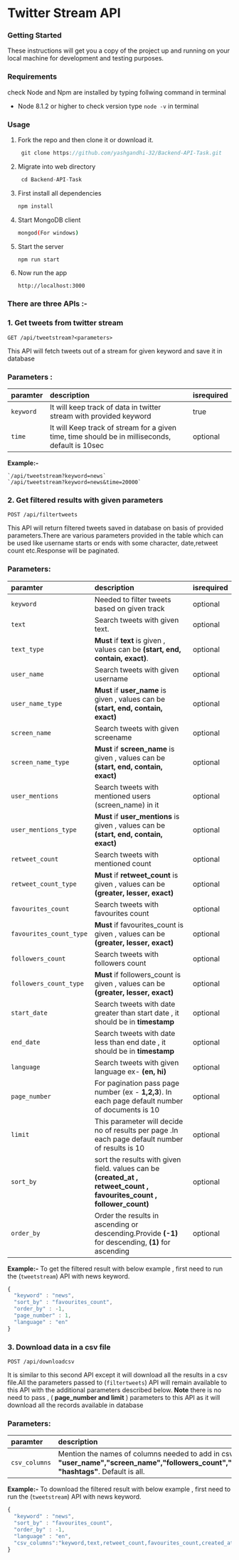 # Twitter Stream API

### Getting Started

These instructions will get you a copy of the project up and running on your local machine for development and testing purposes.

### Requirements

check Node and Npm are installed by typing follwing command in terminal

- Node 8.1.2 or higher to check version type `node -v` in terminal

### Usage

1. Fork the repo and then clone it or download it.
   ```javascript
    git clone https://github.com/yashgandhi-32/Backend-API-Task.git
   ```
2. Migrate into web directory
   ```javascript
    cd Backend-API-Task
   ```
3. First install all dependencies
   ```javascript
   npm install
   ```
4. Start MongoDB client
   ```bash
   mongod(For windows)
   ```
5. Start the server
   ```javascript
   npm run start
   ```
6. Now run the app

   ```javacript
   http://localhost:3000
   ```

### There are three APIs :-

### 1. Get tweets from twitter stream

`GET /api/tweetstream?<parameters>`

This API will fetch tweets out of a stream for given keyword and save it in database

### Parameters :

| paramter  | description                                                                                    | isrequired |
| :-------- | :--------------------------------------------------------------------------------------------- | :--------- |
| `keyword` | It will keep track of data in twitter stream with provided keyword                             | true       |
| `time`    | It will Keep track of stream for a given time, time should be in milliseconds, default is 10sec | optional  |
    
   **Example:-**

    `/api/tweetstream?keyword=news`
    `/api/tweetstream?keyword=news&time=20000`

### 2. Get filtered results with given parameters

`POST /api/filtertweets`

This API will return filtered tweets saved in database on basis of provided parameters.There are various parameters provided in the table which can be used like username starts or ends with some character, date,retweet count etc.Response will be paginated.

### Parameters:

| paramter                | description                                                                                                           | isrequired |
| :---------------------- | :-------------------------------------------------------------------------------------------------------------------- | :--------- |
| `keyword`               | Needed to filter tweets based on given track                                                                          | optional   |
| `text`                  | Search tweets with given text.                                                                                        | optional   |
| `text_type`             | **Must** if **text** is given , values can be **(start, end, contain, exact)**.                                       | optional   |
| `user_name`             | Search tweets with given username                                                                                     | optional   |
| `user_name_type`        | **Must** if **user_name** is given , values can be **(start, end, contain, exact)**                                   | optional   |
| `screen_name`           | Search tweets with given screename                                                                                    | optional   |
| `screen_name_type`      | **Must** if **screen_name** is given , values can be **(start, end, contain, exact)**                                 | optional   |
| `user_mentions`         | Search tweets with mentioned users (screen_name) in it                                                                | optional   |
| `user_mentions_type`    | **Must** if **user_mentions** is given , values can be **(start, end, contain, exact)**                               | optional   |
| `retweet_count`         | Search tweets with mentioned count                                                                                    | optional   |
| `retweet_count_type`    | **Must** if **retweet_count** is given , values can be **(greater, lesser, exact)**                                   | optional   |
| `favourites_count`      | Search tweets with favourites count                                                                                   | optional   |
| `favourites_count_type` | **Must** if favourites_count is given , values can be **(greater, lesser, exact)**                                    | optional   |
| `followers_count`       | Search tweets with followers count                                                                                    | optional   |
| `followers_count_type`  | **Must** if followers_count is given , values can be **(greater, lesser, exact)**                                     | optional   |
| `start_date`            | Search tweets with date greater than start date , it should be in **timestamp**                                       | optional   |
| `end_date`              | Search tweets with date less than end date , it should be in **timestamp**                                            | optional   |
| `language`              | Search tweets with given language ex- **(en, hi)**                                                                    | optional   |
| `page_number`           | For pagination pass page number (ex - **1,2,3**). In each page default number of documents is 10                      | optional   |
| `limit`                 | This parameter will decide no of results per page .In each page default number of results is 10                       | optional   |
| `sort_by`               | sort the results with given field. values can be **(created_at , retweet_count , favourites_count , follower_count)** | optional   |
| `order_by`              | Order the results in ascending or descending.Provide **(-1)** for descending, **(1)** for ascending                   | optional   |

**Example:-**
To get the filtered result with below example , first need to run the (`tweetstream`) API with news keyword.

```javascript
{
  "keyword" : "news",
  "sort_by" : "favourites_count",
  "order_by" : -1,
  "page_number" : 1,
  "language" : "en"
}
```

### 3. Download data in a csv file

`POST /api/downloadcsv`

It is similar to this second API except it will download all the results in a csv file.All the parameters passed to (`filtertweets`) API will remain available to this API with the additional parameters described below.
**Note** there is no need to pass , ( **page_number and limit** ) parameters to this API as it will download all the records available in database

### Parameters:

| paramter      | description                                                                                                                                                                                                        | isrequired |
| :------------ | :----------------------------------------------------------------------------------------------------------------------------------------------------------------------------------------------------------------- | :--------- |
| `csv_columns` | Mention the names of columns needed to add in csv file. Options are **"user_name","screen_name","followers_count","retweet_count","favourites_count","text","language","created_at", "hashtags"**. Default is all. | optional   |

**Example:-**
To download the filtered result with below example , first need to run the (`tweetstream`) API with news keyword.

```javascript
{
  "keyword" : "news",
  "sort_by" : "favourites_count",
  "order_by" : -1,
  "language" : "en",
  "csv_columns":"keyword,text,retweet_count,favourites_count,created_at,user_name",
}
```
